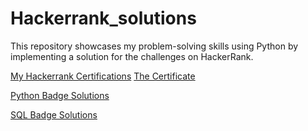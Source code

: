 # Hackerrank_solutions
This repository showcases my problem-solving skills using Python by implementing a solution for the challenges on HackerRank. 

[My Hackerrank Certifications](https://github.com/Lala2398/Hackerrank_solutions/tree/main/Certifications)
[The Certificate](https://www.hackerrank.com/certificates/efdd0c0d3db8)

[Python Badge Solutions](https://github.com/Lala2398/Hackerrank_solutions/tree/main/Python%20Badge%20Solutions)

[SQL Badge Solutions]()
